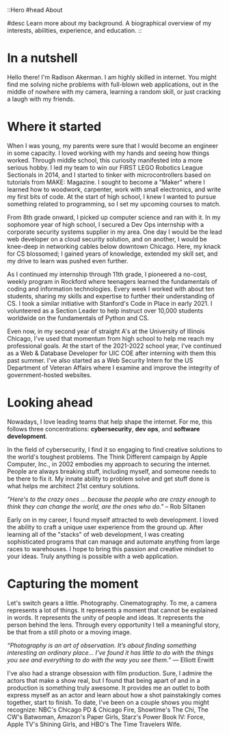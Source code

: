 ::Hero
#head
About

#desc
Learn more about my background. A biographical overview of my interests, abilities, experience, and education.
::

# In a nutshell

Hello there! I'm Radison Akerman. I am highly skilled in internet. 
You might find me solving niche problems with full-blown web applications, out in the middle of nowhere with my camera, learning a random skill, or just cracking a laugh with my friends.

# Where it started

When I was young, my parents were sure that I would become an engineer in some capacity. 
I loved working with my hands and seeing how things worked. 
Through middle school, this curiosity manifested into a more serious hobby. 
I led my team to win our FIRST LEGO Robotics League Sectionals in 2014, and I started to tinker with microcontrollers based on tutorials from MAKE: Magazine. 
I sought to become a "Maker" where I learned how to woodwork, carpenter, work with small electronics, and write my first bits of code. 
At the start of high school, I knew I wanted to pursue something related to programming, so I set my upcoming courses to match.

From 8th grade onward, I picked up computer science and ran with it. 
In my sophomore year of high school, I secured a Dev Ops internship with a corporate security systems supplier in my area. 
One day I would be the lead web developer on a cloud security solution, and on another, I would be knee-deep in networking cables below downtown Chicago. 
Here, my knack for CS blossomed; I gained years of knowledge, extended my skill set, and my drive to learn was pushed even further.

As I continued my internship through 11th grade, I pioneered a no-cost, weekly program in Rockford where teenagers learned the fundamentals of coding and information technologies. 
Every week I worked with about ten students, sharing my skills and expertise to further their understanding of CS. 
I took a similar initiative with Stanford's Code in Place in early 2021. 
I volunteered as a Section Leader to help instruct over 10,000 students worldwide on the fundamentals of Python and CS.

Even now, in my second year of straight A's at the University of Illinois Chicago, I've used that momentum from high school to help me reach my professional goals. 
At the start of the 2021-2022 school year, I've continued as a Web & Database Developer for UIC COE after interning with them this past summer. 
I've also started as a Web Security Intern for the US Department of Veteran Affairs where I examine and improve the integrity of government-hosted websites.

# Looking ahead

Nowadays, I love leading teams that help shape the internet. 
For me, this follows three concentrations: **cybersecurity**, **dev ops**, and **software development**.

In the field of cybersecurity, I find it so engaging to find creative solutions to the world's toughest problems. 
The Think Different campaign by Apple Computer, Inc., in 2002 embodies my approach to securing the internet. 
People are always breaking stuff, including myself, and someone needs to be there to fix it. 
My innate ability to problem solve and get stuff done is what helps me architect 21st century solutions.

*"Here's to the crazy ones ... because the people who are crazy enough to think they can change the world, are the ones who do."* – Rob Siltanen

Early on in my career, I found myself attracted to web development. 
I loved the ability to craft a unique user experience from the ground up. 
After learning all of the "stacks" of web development, I was creating sophisticated programs that can manage and automate anything from large races to warehouses. 
I hope to bring this passion and creative mindset to your ideas. 
Truly anything is possible with a web application.

# Capturing the moment

Let's switch gears a little. Photography. Cinematography. 
To me, a camera represents a lot of things. 
It represents a moment that cannot be explained in words. 
It represents the unity of people and ideas. 
It represents the person behind the lens. 
Through every opportunity I tell a meaningful story, be that from a still photo or a moving image.

*“Photography is an art of observation. It’s about finding something interesting an ordinary place… I’ve found it has little to do with the things you see and everything to do with the way you see them.”* — Elliott Erwitt

I've also had a strange obsession with film production. 
Sure, I admire the actors that make a show real, but I found that being apart of and in a production is something truly awesome. 
It provides me an outlet to both express myself as an actor and learn about how a shot painstakingly comes together, start to finish. 
To date, I've been on a couple shows you might recognize: NBC's Chicago PD & Chicago Fire, Showtime's The Chi, The CW's Batwoman, Amazon's Paper Girls, Starz's Power Book IV: Force, Apple TV's Shining Girls, and HBO's The Time Travelers Wife.

